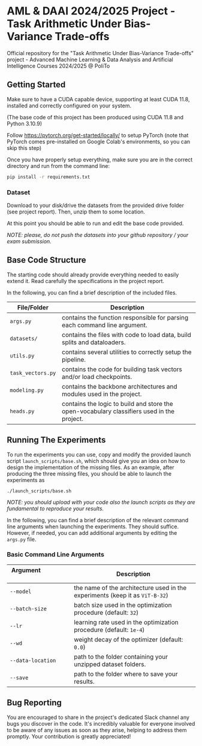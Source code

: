 # AML & DAAI 2024/2025 Project - Task Arithmetic Under Bias-Variance Trade-offs
Official repository for the "Task Arithmetic Under Bias-Variance Trade-offs" project - Advanced Machine Learning & Data Analysis and Artificial Intelligence Courses 2024/2025 @ PoliTo

## Getting Started
Make sure to have a CUDA capable device, supporting at least CUDA 11.8, installed and correctly configured on your system. 

(The base code of this project has been produced using CUDA 11.8 and Python 3.10.9)

Follow https://pytorch.org/get-started/locally/ to setup PyTorch (note that PyTorch comes pre-installed on Google Colab's environments, so you can skip this step)

Once you have properly setup everything, make sure you are in the correct directory and run from the command line:
```bash
pip install -r requirements.txt
```

### Dataset
Download to your disk/drive the datasets from the provided drive folder (see project report). Then, unzip them to some location.

At this point you should be able to run and edit the base code provided.

*NOTE: please, do not push the datasets into your github repository / your exam submission.*

## Base Code Structure
The starting code should already provide everything needed to easily extend it. Read carefully the specifications in the project report.

In the following, you can find a brief description of the included files.

| File/Folder | Description |
| ---- | ----------- |
| `args.py` | contains the function responsible for parsing each command line argument. |
| `datasets/` | contains the files with code to load data, build splits and dataloaders. |
| `utils.py` | contains several utilities to correctly setup the pipeline. |
| `task_vectors.py` | contains the code for building task vectors and/or load checkpoints. |
| `modeling.py` | contains the backbone architectures and modules used in the project. |
| `heads.py` | contains the logic to build and store the open-vocabulary classifiers used in the project. |

## Running The Experiments
To run the experiments you can use, copy and modify the provided launch script `launch_scripts/base.sh`, which should give you an idea on how to design the implementation of the missing files.
As an example, after producing the three missing files, you should be able to launch the experiments as
```
./launch_scripts/base.sh
```

*NOTE: you should upload with your code also the launch scripts as they are fundamental to reproduce your results.*

In the following, you can find a brief description of the relevant command line arguments when launching the experiments. They should suffice. However, if needed, you can add additional arguments by editing the `args.py` file.

### Basic Command Line Arguments
| Argument &nbsp; &nbsp; &nbsp; &nbsp; &nbsp; &nbsp; &nbsp; &nbsp; &nbsp; &nbsp; &nbsp; &nbsp; &nbsp; &nbsp; &nbsp; &nbsp; &nbsp;&nbsp; &nbsp;  | Description |
| -------- | ----------- |
| `--model` | the name of the architecture used in the experiments (keep it as `ViT-B-32`) |
| `--batch-size` | batch size used in the optimization procedure (default: `32`) |
| `--lr` | learning rate used in the optimization procedure (default: `1e-4`) |
| `--wd` | weight decay of the optimizer (default: `0.0`) |
| `--data-location` | path to the folder containing your unzipped dataset folders. |
| `--save` | path to the folder where to save your results. |


## Bug Reporting
You are encouraged to share in the project's dedicated Slack channel any bugs you discover in the code. It's incredibly valuable for everyone involved to be aware of any issues as soon as they arise, helping to address them promptly. Your contribution is greatly appreciated!
